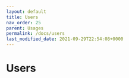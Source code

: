 ```yaml
---
layout: default
title: Users
nav_order: 25
parent: Usages
permalink: /docs/users
last_modified_date: 2021-09-29T22:54:08+0000
---
```


# Users
